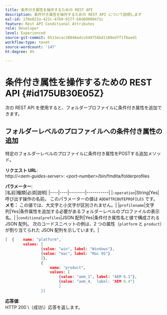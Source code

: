 ```yaml
---
title: 条件付き属性を操作するための REST API
description: 条件付き属性を操作するための REST API について説明します
exl-id: 1f0e023a-422c-47b9-917f-b0d80090471c
feature: Rest API Conditional Attributes
role: Developer
level: Experienced
source-git-commit: 0513ecac38840a4cc649758bd1180edff1f8aed1
workflow-type: tm+mt
source-wordcount: '147'
ht-degree: 0%

---
```


# 条件付き属性を操作するための REST API {#id175UB30E05Z}

次の REST API を使用すると、フォルダープロファイルに条件付き属性を追加できます。

## フォルダーレベルのプロファイルへの条件付き属性の追加

特定のフォルダーレベルのプロファイルに条件付き属性をPOSTする追加メソッド。

**リクエスト URL**:\
http://*&lt;aem-guides-server\>*: *&lt;port-number\>*/bin/fmdita/folderprofiles

**パラメーター**:\
|名前|種類|必須|説明|
|----|----|--------|-----------|
|`:operation`|String|Yes|呼び出す操作の名前。 このパラメーターの値は ``ADDATTRIBUTEPROFILES`` です。<br> **メモ：** この値では、大文字と小文字が区別されません。|
|`profilename`|文字列|Yes|条件属性を追加する必要があるフォルダーレベルのプロファイルの表示名。|
|`conditionalprofiles`|JSON 配列|Yes|条件付き属性名と値で構成される JSON 配列。 次のコードスニペットの例は、2 つの属性（`platform` と `product`）が割り当てられた JSON 配列を示しています。|

```JSON
[  {    name: "platform",    
        values: [       
                {value: "win", label: "Windows"},       
                {value: "mac", label: "Mac OS"}    
                ]},
                {    
                    name: "product",    
                    values: [      
                        {value: "aem_1", label: "AEM 6.1"},     
                        {value: "aem_4,  label: "AEM 6.4"}  
                        ]  
                }]
```

**応答値**:\
HTTP 200 \（成功\）応答を返します。
